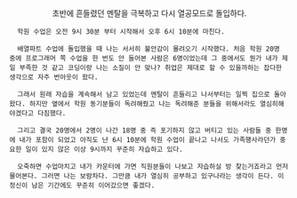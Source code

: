 <center>초반에 흔들렸던 멘탈을 극복하고 다시 열공모드로 돌입하다.</center>

      학원 수업은 오전 9시 30분 부터 시작해서 오후 6시 10분에 마친다.

      배열파트 수업에 돌입했을 때 나는 서서히 불안감이 몰려오기 시작했다. 처음 학원 20명 중에 프로그래머 쪽 수업을 한 번도 안 들어본 사람은 6명이었는데 그 중에서도 뭔가 내가 제일 부족한 것 같고 코딩이랑 나는 소질이 안 맞나? 취업은 제대로 할 수 있을까하는 잡다한 생각으로 자주 번아웃이 왔다.

      그래서 원래 자습을 계속해서 남고 있었는데 멘탈이 흔들리고 나서부터는 일찍 집으로 돌아왔다. 하지만 옆에서 학원 동기분들이 독려해줬고 나는 독려해준 분들을 위해서라도 열심히해야겠다고 다짐했다.

      그리고 결국 20명에서 2명이 나간 18명 중 즉 포기하지 않고 버티고 있는 사람들 중 한명에 내가 포함이 되었고 아직도 난 6시 10분에 학원 수업이 끝나고 나서도 가족행사라던가 중요한 일이 있지 않은 이상 9시까지 꾸준히 자습하고 있다.

      오죽하면 수업마치고 내가 카운터에 가면 직원분들이 나보고 자습하실 방 찾는거죠라고 먼저 물어본다. 그러면 나는 보람차다. 그만큼 내가 열심히 공부하고 있구나라는 생각이 든다. 이 정신이 남은 기간에도 꾸준히 이어갔으면 좋겠다.

